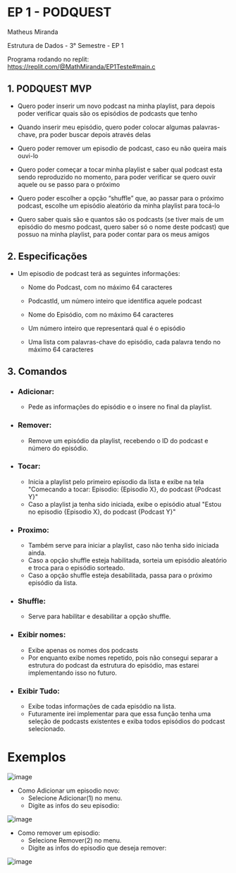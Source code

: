 # **EP 1 - PODQUEST**

Matheus Miranda

Estrutura de Dados - 3° Semestre - EP 1

Programa rodando no replit: <https://replit.com/@MathMiranda/EP1Teste#main.c>

## 1. **PODQUEST MVP**

  * Quero poder inserir um novo podcast na minha playlist, para depois poder verificar quais são os episódios de podcasts que tenho

  * Quando inserir meu episódio, quero poder colocar algumas palavras-chave, pra poder buscar depois através delas

  * Quero poder remover um episodio de podcast, caso eu não queira mais ouvi-lo

  * Quero poder começar a tocar minha playlist e saber qual podcast esta sendo reproduzido no momento, para poder verificar se quero ouvir aquele ou se passo para o próximo 

  * Quero poder escolher a opção “shuffle” que, ao passar para o próximo podcast, escolhe um episódio aleatório da minha playlist para tocá-lo

  * Quero saber quais são e quantos são os podcasts (se tiver mais de um episódio do mesmo podcast, quero saber só o nome deste podcast) que possuo na minha playlist, para poder contar para os meus amigos

## 2. **Especificações**

  * Um episodio de podcast terá as seguintes informações:
  
      * Nome do Podcast, com no máximo 64 caracteres
      
      * PodcastId, um número inteiro que identifica aquele podcast
      
      * Nome do Episódio, com no máximo 64 caracteres
      
      * Um número inteiro que representará qual é o episódio 
      
      * Uma lista com palavras-chave do episódio, cada palavra tendo no máximo 64 caracteres

## 3. **Comandos**

  * ### Adicionar: 
    * Pede as informações do episódio e o insere no final da playlist.

  * ### Remover:
    * Remove um episódio da playlist, recebendo o ID do podcast e número do episódio.

  * ### Tocar:
    * Inicia a playlist pelo primeiro episodio da lista e exibe na tela "Comecando a tocar: Episodio: {Episodio X}, do podcast {Podcast Y}"
    * Caso a playlist ja tenha sido iniciada, exibe o episódio atual "Estou no episodio {Episodio X}, do podcast {Podcast Y}"

  * ### Proximo:
    * Também serve para iniciar a playlist, caso não tenha sido iniciada ainda.
    * Caso a opção shuffle esteja habilitada, sorteia um episódio aleatório e troca para o episódio sorteado.
    * Caso a opção shuffle esteja desabilitada, passa para o próximo episódio da lista.

  * ### Shuffle:
    * Serve para habilitar e desabilitar a opção shuffle.

  * ### Exibir nomes:
    * Exibe apenas os nomes dos podcasts
    * Por enquanto exibe nomes repetido, pois não consegui separar a estrutura do podcast da estrutura do episódio, mas estarei implementando isso no futuro.

  * ### Exibir Tudo:
    * Exibe todas informações de cada episódio na lista.
    * Futuramente irei implementar para que essa função tenha uma seleção de podcasts existentes e exiba todos episódios do podcast selecionado.

# **Exemplos**
![image](https://user-images.githubusercontent.com/75645010/162817124-16514912-00c2-4a12-9831-6a010a8a2644.png)
  - Como Adicionar um episodio novo:
    - Selecione Adicionar(1) no menu.
    - Digite as infos do seu episodio:

  ![image](https://user-images.githubusercontent.com/75645010/162817751-30ca8dd0-e36e-4d06-99a0-be6783e1b6fb.png)

  - Como remover um episodio:
    - Selecione Remover(2) no menu.
    - Digite as infos do episodio que deseja remover:
    
  ![image](https://user-images.githubusercontent.com/75645010/162818059-f7bc3d7a-f6f7-41a2-b0a6-4aefc8c4b2f4.png)